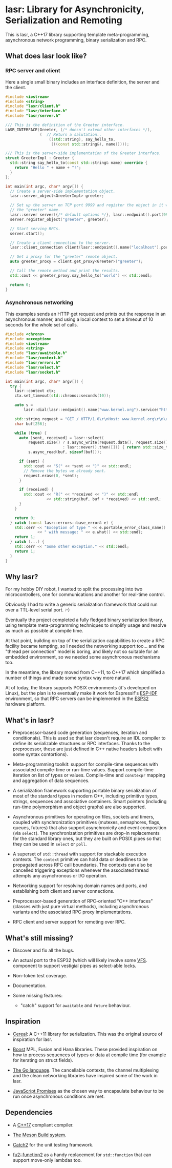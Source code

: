 # lasr: Library for Asynchronicity, Serialization and Remoting

This is lasr, a C++17 library supporting template meta-programming, asynchronous
network programming, binary serialization and RPC.

## What does lasr look like?

### RPC server and client

Here a single small binary includes an interface definition, the server and the
client.

```c++
#include <iostream>
#include <string>
#include "lasr/client.h"
#include "lasr/interface.h"
#include "lasr/server.h"

/// This is the definition of the Greeter interface.
LASR_INTERFACE(Greeter, (/* doesn't extend other interfaces */),
               (  // Return a salutation..
                   ((std::string), say_hello_to,
                    (((const std::string&), name)))));

/// This is the server-side implementation of the Greeter interface.
struct GreeterImpl : Greeter {
  std::string say_hello_to(const std::string& name) override {
    return "Hello " + name + "!";
  }
};

int main(int argc, char* argv[]) {
  // Create a server-side implementation object.
  lasr::server_object<GreeterImpl> greeter;

  // Set up the server on TCP port 9999 and register the object in it with under
  // the "greeter" name.
  lasr::server server({/* default options */}, lasr::endpoint().port(9999));
  server.register_object("greeter", greeter);

  // Start serving RPCs.
  server.start();

  // Create a client connection to the server.
  lasr::client_connection client(lasr::endpoint().name("localhost").port(9999));

  // Get a proxy for the "greeter" remote object.
  auto greeter_proxy = client.get_proxy<Greeter>("greeter");

  // Call the remote method and print the results.
  std::cout << greeter_proxy.say_hello_to("world") << std::endl;

  return 0;
}
```

### Asynchronous networking

This examples sends an HTTP get request and prints out the response in an
asynchronous manner, and using a local context to set a timeout of 10 seconds
for the whole set of calls.

```c++
#include <chrono>
#include <exception>
#include <iostream>
#include <string>
#include "lasr/awaitable.h"
#include "lasr/context.h"
#include "lasr/errors.h"
#include "lasr/select.h"
#include "lasr/socket.h"

int main(int argc, char* argv[]) {
  try {
    lasr::context ctx;
    ctx.set_timeout(std::chrono::seconds(10));

    auto s =
        lasr::dial(lasr::endpoint().name("www.kernel.org").service("http"));

    std::string request = "GET / HTTP/1.0\r\nHost: www.kernel.org\r\n\r\n";
    char buf[256];

    while (true) {
      auto [sent, received] = lasr::select(
          request.size() ? s.async_write(request.data(), request.size())
                         : lasr::never().then([]() { return std::size_t{0}; }),
          s.async_read(buf, sizeof(buf)));

      if (sent) {
        std::cout << "S(" << *sent << ")" << std::endl;
        // Remove the bytes we already sent.
        request.erase(0, *sent);
      }

      if (received) {
        std::cout << "R(" << *received << ")" << std::endl
                  << std::string(buf, buf + *received) << std::endl;
      }
    }

    return 0;
  } catch (const lasr::errors::base_error& e) {
    std::cerr << "Exception of type " << e.portable_error_class_name()
              << " with message: " << e.what() << std::endl;
    return 1;
  } catch (...) {
    std::cerr << "Some other exception." << std::endl;
    return 1;
  }
}
```

## Why lasr?

For my hobby DIY robot, I wanted to split the processing into two
microcontrollers, one for communications and another for real-time control.

Obviously I had to write a generic serialization framework that could run over a
TTL-level serial port. :-)

Eventually the project completed a fully fledged binary serialization library,
using template meta-programming techniques to simplify usage and resolve as much
as possible at compile time.

At that point, building on top of the serialization capabilities to create a
RPC facility became tempting, so I needed the networking support too...
and the "thread per connection" model is boring, and likely not so suitable for
an embedded environment, so we needed some asynchronous mechanisms too.

In the meantime, the library moved from C++11, to C++17 which simplified a
number of things and made some syntax way more natural.

At of today, the library supports POSIX environments (it's developed on Linux),
but the plan is to eventually make it work for Espressif's
[ESP-IDF](https://github.com/espressif/esp-idf1) environment, so that RPC
servers can be implemented in the
[ESP32](https://www.espressif.com/en/products/hardware/esp32/overview) hardware
platform.

## What's in lasr?

 * Preprocessor-based code generation (sequences, iteration and conditionals).
   This is used so that lasr doesn't require an IDL compiler to define its
   serializable structures or RPC interfaces. Thanks to the preprocessor, these
   are just defined in C++ native headers (albeit with some syntax contortions).

 * Meta-programming toolkit: support for compile-time sequences with associated
   compile-time or run-time values. Support compile-time iteration on list of
   types or values. Compile-time and `constexpr` mapping and aggregation of
   data sequences. 

 * A serialization framework supporting portable binary serialization of most of
   the standard types in modern C++, including primitive types, strings,
   sequences and associative containers. Smart pointers (including run-time
   polymorphism and object graphs) are also supported.

 * Asynchronous primitives for operating on files, sockets and timers, coupled
   with synchronization primitives (mutexes, semaphores, flags, queues, futures)
   that also support asynchronicity and event composition (via `select`). The
   synchronization primitives are drop-in replacements for the standard library
   ones, but they are built on POSIX pipes so that they can be used in `select`
   or `poll`.

 * A superset of `std::thread` with support for stackable execution contexts.
   The `context` primitive can hold data or deadlines to be propagated across
   RPC call boundaries. The contexts can also be cancelled triggering exceptions
   whenever the associated thread attempts any asynchronous or I/O operation.

 * Networking support for resolving domain names and ports, and establishing
   both client and server connections.

 * Preprocessor-based generation of RPC-oriented "C++ interfaces" (classes with
   just pure virtual methods), including asynchronous variants and the
   associated RPC proxy implementations.
   
 * RPC client and server support for remoting over RPC.

## What's still missing?

 * Discover and fix all the bugs.

 * An actual port to the ESP32 (which will likely involve some
   [VFS](https://docs.espressif.com/projects/esp-idf/en/latest/api-reference/storage/vfs.html).
   component to support vestigial pipes as select-able locks.
 
 * Non-token test coverage.

 * Documentation.
 
 * Some missing features:
 
   * "catch" support for `awaitable` and `future` behaviour.
 
## Inspiration

 * [Cereal](http://uscilab.github.io/cereal/): A C++11 library for
   serialization. This was the original source of inspiration for lasr.
   
 * [Boost](https://www.boost.org/) MPL, Fusion and Hana libraries. These
   provided inspiration on how to process sequences of types or data at compile
   time (for example for iterating on struct fields).
   
 * [The Go language](https://golang.org/). The cancellable contexts, the channel
   multiplexing and the clean networking libraries have inspired some of the
   work in lasr.
   
 * [JavaScript Promises](https://developer.mozilla.org/es/docs/Web/JavaScript/Referencia/Objetos_globales/Promise)
   as the chosen way to encapsulate behaviour to be run once asynchronous
   conditions are met.
 
## Dependencies
 
 * A [C++17](https://en.wikipedia.org/wiki/C%2B%2B17) compliant compiler.

 * [The Meson Build system](https://mesonbuild.com/).
 
 * [Catch2](https://github.com/catchorg/Catch2) for the unit testing framework.

 * [fu2::function2](https://github.com/Naios/function2) as a handy replacement
   for `std::function` that can support move-only lambdas too. 
